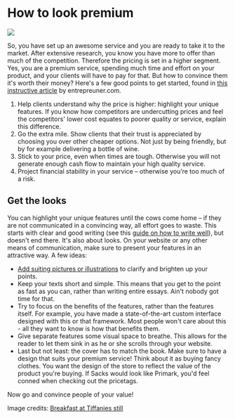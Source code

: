 # How to look premium

<img src="http://i.imgur.com/4ETDkim.jpg" widht="100%">

So, you have set up an awesome service and you are ready to take it to the market. After extensive research, you know you have more to offer than much of the competition. Therefore the pricing is set in a higher segment. Yes, you are a premium service, spending much time and effort on your product, and your clients will have to pay for that. But how to convince them it's worth their money? Here's a few good points to get started, found in [this instructive article](https://www.entrepreneur.com/article/217176) by entrepreuner.com.

1. Help clients understand why the price is higher: highlight your unique features. If you know how competitors are undercutting prices and feel the competitors' lower cost equates to poorer quality or service, explain this difference.
2. Go the extra mile. Show clients that their trust is appreciated by choosing you over other cheaper options. Not just by being friendly, but by for example delivering a bottle of wine.
3. Stick to your price, even when times are tough. Otherwise you will not generate enough cash flow to maintain your high quality service.
4. Project financial stability in your service – otherwise you’re too much of a risk.

## Get the looks

You can highlight your unique features until the cows come home – if they are not communicated in a convincing way, all effort goes to waste. This starts with clear and good writing (see this [guide on how to write well](https://github.com/newatoms/guides/tree/ready/writing-guide)), but doesn't end there. It's also about looks. On your website or any other means of communication, make sure to present your features in an attractive way. A few ideas:
* [Add suiting pictures or illustrations](https://github.com/newatoms/guides/tree/ready/effective-image-guide) to clarify and brighten up your points.
* Keep your texts short and simple. This means that you get to the point as fast as you can, rather than writing entire essays. Ain't nobody got time for that.
* Try to focus on the benefits of the features, rather than the features itself. For example, you have made a state-of-the-art custom interface designed with this or that framework. Most people won't care about this - all they want to know is how that benefits them.
* Give separate features some visual space to breathe. This allows for the reader to let them sink in as he or she scrolls through your website.
* Last but not least: the cover has to match the book. Make sure to have a design that suits your premium service! Think about it as buying fancy clothes. You want the design of the store to reflect the value of the product you're buying. If Sacks would look like Primark, you'd feel conned when checking out the pricetags.

Now go and convince people of your value!

Image credits: [Breakfast at Tiffanies still](http://habituallychic.luxury/2016/02/crazy-about-tiffanys-documentary/)
